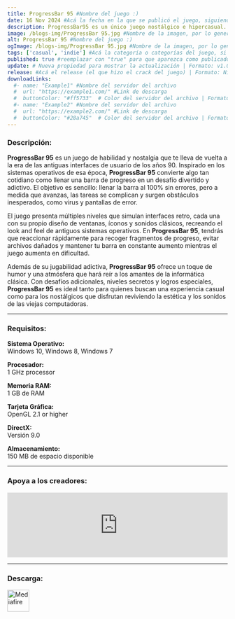 ```yaml
---
title: ProgressBar 95 #Nombre del juego :)
date: 16 Nov 2024 #Acá la fecha en la que se publicó el juego, siguiendo este formato: Dia "30", Mes "Oct", Año "2024" = como debe quedar: 30 Oct 2024
description: ProgressBar95 es un único juego nostálgico e hipercasual. Te hará sonreír. #Acá una mini descripción del juego
image: /blogs-img/ProgressBar 95.jpg #Nombre de la imagen, por lo general es exactamente el mismo nombre que el juego excluyendo lo ":" (Dos puntos)
alt: ProgressBar 95 #Nombre del juego :)
ogImage: /blogs-img/ProgressBar 95.jpg #Nombre de la imagen, por lo general es exactamente el mismo nombre que el juego excluyendo lo ":" (Dos puntos)
tags: ['casual', 'indie'] #Acá la categoría o categorías del juego, si es más de una se coloca en este formato: ['categoría1', 'categoría2']
published: true #reemplazar con "true" para que aparezca como publicado
update: # Nueva propiedad para mostrar la actualización | Formato: v1.0.0
release: #Acá el release (el que hizo el crack del juego) | Formato: Nicolhetti
downloadLinks:
  #- name: "Example1" #Nombre del servidor del archivo
  #  url: "https://example1.com/" #Link de descarga
  #  buttonColor: "#ff5733"  # Color del servidor del archivo | Formato hexadecimal | MediaFire: #0171F0 | Buzzheavier: #FF6600 |
  #- name: "Example2" #Nombre del servidor del archivo
  #  url: "https://example2.com/" #Link de descarga
  #  buttonColor: "#28a745"  # Color del servidor del archivo | Formato hexadecimal | MediaFire: #0171F0 | Buzzheavier: #FF6600 |
---
```


<!--En VSCode seleccionando una palabra, por ejemplo: "ProgressBar 95" y apretando Ctrl+F2 se seleccionan todas las palabras iguales-->

### Descripción:
**ProgressBar 95** es un juego de habilidad y nostalgia que te lleva de vuelta a la era de las antiguas interfaces de usuario de los años 90. Inspirado en los sistemas operativos de esa época, **ProgressBar 95** convierte algo tan cotidiano como llenar una barra de progreso en un desafío divertido y adictivo. El objetivo es sencillo: llenar la barra al 100% sin errores, pero a medida que avanzas, las tareas se complican y surgen obstáculos inesperados, como virus y pantallas de error.

El juego presenta múltiples niveles que simulan interfaces retro, cada una con su propio diseño de ventanas, íconos y sonidos clásicos, recreando el look and feel de antiguos sistemas operativos. En **ProgressBar 95**, tendrás que reaccionar rápidamente para recoger fragmentos de progreso, evitar archivos dañados y mantener tu barra en constante aumento mientras el juego aumenta en dificultad. 

Además de su jugabilidad adictiva, **ProgressBar 95** ofrece un toque de humor y una atmósfera que hará reír a los amantes de la informática clásica. Con desafíos adicionales, niveles secretos y logros especiales, **ProgressBar 95** es ideal tanto para quienes buscan una experiencia casual como para los nostálgicos que disfrutan reviviendo la estética y los sonidos de las viejas computadoras.
<!--Prompt para Chat-GPT: Hazme una descripción para el juego "ProgressBar 95" y cada que menciones "ProgressBar 95" ponlo en negrita -->

---

### Requisitos:
**Sistema Operativo:**  
Windows 10, Windows 8, Windows 7

**Procesador:**  
1 GHz processor

**Memoria RAM:**  
1 GB de RAM

**Tarjeta Gráfica:**  
OpenGL 2.1 or higher

**DirectX:**  
Versión 9.0

**Almacenamiento:**  
150 MB de espacio disponible

<!--Si falta o sobra un requisito se quita o se agrega manteniendo el mismo formato-->

---

### Apoya a los creadores:
<iframe src="https://store.steampowered.com/widget/1304550/" frameborder="0" style="background-color: transparent; width: 100% !important; aspect-ratio: 646 / 190;"></iframe>

<!--Reemplazar los numeros (AppID) del juego (en este caso 2668510) por el numero (AppID) correspondiente con el juego a publicar-->
<!--El AppID se encuentra en la URL del Juego en Steam-->

---

### Descarga:

[<img src="https://gist.github.com/cxmeel/0dbc95191f239b631c3874f4ccf114e2/raw/download.svg" alt="Mediafire" height="50" />](https://www.mediafire.com/file/w2e4ux5mqn7k1rk/Progressbar95.zip/file)

<!-- # se debe reemplazar por el link de descarga-->

<!--NOMBRE-DEL-SERVICIO se debe reemplazar por el servicio donde está subido el juego-->